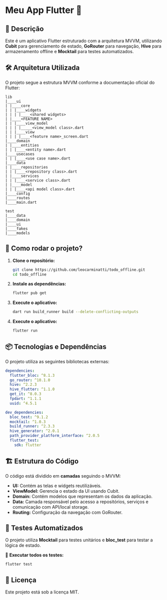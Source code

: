 # Meu App Flutter 🚀

## 📌 Descrição
Este é um aplicativo Flutter estruturado com a arquitetura MVVM, utilizando **Cubit** para gerenciamento de estado, **GoRouter** para navegação, **Hive** para armazenamento offline e **Mocktail** para testes automatizados.

## 🛠️ Arquitetura Utilizada
O projeto segue a estrutura MVVM conforme a documentação oficial do Flutter:

```
lib
|____ui
| |____core
| | |____widgets
| | | |____<shared widgets>
| |____<FEATURE NAME>
| | |____view_model
| | | |_____<view_model class>.dart
| | |____view
| | | |____<feature name>_screen.dart
|____domain
| |____entities
| | |____<entity name>.dart
|____usecases
| | |____<use case name>.dart
|____data
| |____repositories
| | |____<repository class>.dart
| |____services
| | |____<service class>.dart
| |____model
| | |____<api model class>.dart
|____config
|____routes
|____main.dart

test
|____data
|____domain
|____ui
|____fakes
|____models

```

## 🚀 Como rodar o projeto?

1. **Clone o repositório:**
   ```sh
   git clone https://github.com/leocarminatti/todo_offline.git
   cd todo_offline
   ```

2. **Instale as dependências:**
   ```sh
   flutter pub get
   ```

3. **Execute o aplicativo:**
   ```sh
   dart run build_runner build --delete-conflicting-outputs
   ```

4. **Execute o aplicativo:**
   ```sh
   flutter run
   ```

## 📦 Tecnologias e Dependências
O projeto utiliza as seguintes bibliotecas externas:

```yaml
dependencies:
  flutter_bloc: ^8.1.3
  go_router: ^10.1.0
  hive: ^2.2.3
  hive_flutter: ^1.1.0
  get_it: ^8.0.3
  fpdart: ^1.1.1
  uuid: ^4.5.1

dev_dependencies:
  bloc_test: ^9.1.2
  mocktail: ^1.0.3
  build_runner: ^2.3.3
  hive_generator: ^2.0.1
  path_provider_platform_interface: ^2.0.5
  flutter_test:
    sdk: flutter
```

## 🏗️ Estrutura do Código
O código está dividido em **camadas** seguindo o MVVM:
- **UI:** Contém as telas e widgets reutilizáveis.
- **ViewModel:** Gerencia o estado da UI usando Cubit.
- **Domain:** Contém modelos que representam os dados da aplicação.
- **Data:** Camada responsável pelo acesso a repositórios, serviços e comunicação com API/local storage.
- **Routing:** Configuração da navegação com GoRouter.

## 🧪 Testes Automatizados
O projeto utiliza **Mocktail** para testes unitários e **bloc_test** para testar a lógica de estado.

📌 **Executar todos os testes:**
```sh
flutter test
```

## 📜 Licença
Este projeto está sob a licença MIT.

